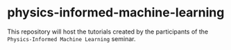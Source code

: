 # physics-informed-machine-learning
This repository will host the tutorials created by the participants of the `Physics-Informed Machine Learning` seminar. 
